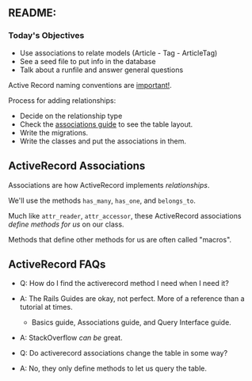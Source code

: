 ## README:

### Today's Objectives

* Use associations to relate models (Article - Tag - ArticleTag)
* See a seed file to put info in the database
* Talk about a runfile and answer general questions

Active Record naming conventions are [important!][naming conventions].

Process for adding relationships:

* Decide on the relationship type
* Check the [associations guide][assoc] to see the table layout.
* Write the migrations.
* Write the classes and put the associations in them.

[assoc]: https://guides.rubyonrails.org/association_basics.html#the-has-many-association
[naming conventions]: https://guides.rubyonrails.org/active_record_basics.html#convention-over-configuration-in-active-record

## ActiveRecord Associations

Associations are how ActiveRecord implements _relationships_.

We'll use the methods `has_many`, `has_one`, and `belongs_to`.

Much like `attr_reader`, `attr_accessor`, these ActiveRecord associations
*define methods for us* on our class.

Methods that define other methods for us are often called "macros".

## ActiveRecord FAQs

* Q: How do I find the activerecord method I need when I need it?

* A: The Rails Guides are okay, not perfect. More of a reference than a tutorial at times.
  * Basics guide, Associations guide, and Query Interface guide.
* A: StackOverflow _can be_ great.

* Q: Do activerecord associations change the table in some way?

* A: No, they only define methods to let us query the table.
